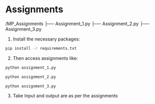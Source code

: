 # Assignments


/MP_Assignments
       ├── Assignment_1.py
       ├── Assignment_2.py
       ├── Assignment_3.py

1. Install the necessary packages:

```bash
pip install -r requirements.txt
```

2. Then access assignments like: 


```bash
python assignment_1.py
```

```bash
python assignment_2.py
```

```bash
python assignment_3.py
```

3. Take Input and output are as per the assignments